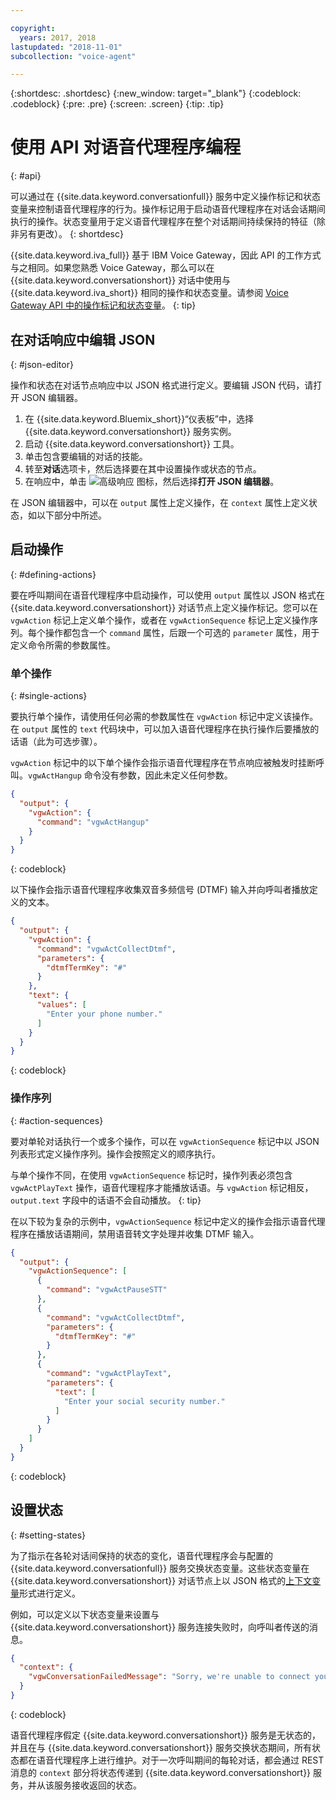 ```yaml
---

copyright:
  years: 2017, 2018
lastupdated: "2018-11-01"
subcollection: "voice-agent"

---
```


{:shortdesc: .shortdesc}
{:new_window: target="_blank"}
{:codeblock: .codeblock}
{:pre: .pre}
{:screen: .screen}
{:tip: .tip}

# 使用 API 对语音代理程序编程
{: #api}

可以通过在 {{site.data.keyword.conversationfull}} 服务中定义操作标记和状态变量来控制语音代理程序的行为。操作标记用于启动语音代理程序在对话会话期间执行的操作。状态变量用于定义语音代理程序在整个对话期间持续保持的特征（除非另有更改）。
{: shortdesc}

{{site.data.keyword.iva_full}} 基于 IBM Voice Gateway，因此 API 的工作方式与之相同。如果您熟悉 Voice Gateway，那么可以在 {{site.data.keyword.conversationshort}} 对话中使用与 {{site.data.keyword.iva_short}} 相同的操作和状态变量。请参阅 [Voice Gateway API 中的操作标记和状态变量](https://www.ibm.com/support/knowledgecenter/SS4U29/api.html)。
{: tip}

## 在对话响应中编辑 JSON
{: #json-editor}

操作和状态在对话节点响应中以 JSON 格式进行定义。要编辑 JSON 代码，请打开 JSON 编辑器。

1. 在 {{site.data.keyword.Bluemix_short}}“仪表板”中，选择 {{site.data.keyword.conversationshort}} 服务实例。
1. 启动 {{site.data.keyword.conversationshort}} 工具。
1. 单击包含要编辑的对话的技能。
1. 转至**对话**选项卡，然后选择要在其中设置操作或状态的节点。
1. 在响应中，单击 ![高级响应](../conversation/images/kabob.png) 图标，然后选择**打开 JSON 编辑器**。

在 JSON 编辑器中，可以在 `output` 属性上定义操作，在 `context` 属性上定义状态，如以下部分中所述。

## 启动操作
{: #defining-actions}

要在呼叫期间在语音代理程序中启动操作，可以使用 `output` 属性以 JSON 格式在 {{site.data.keyword.conversationshort}} 对话节点上定义操作标记。您可以在 `vgwAction` 标记上定义单个操作，或者在 `vgwActionSequence` 标记上定义操作序列。每个操作都包含一个 `command` 属性，后跟一个可选的 `parameter` 属性，用于定义命令所需的参数属性。

### 单个操作
{: #single-actions}

要执行单个操作，请使用任何必需的参数属性在 `vgwAction` 标记中定义该操作。在 `output` 属性的 `text` 代码块中，可以加入语音代理程序在执行操作后要播放的话语（此为可选步骤）。

`vgwAction` 标记中的以下单个操作会指示语音代理程序在节点响应被触发时挂断呼叫。`vgwActHangup` 命令没有参数，因此未定义任何参数。
```json
{
  "output": {
    "vgwAction": {
      "command": "vgwActHangup"
    }
  }
}
```
{: codeblock}

以下操作会指示语音代理程序收集双音多频信号 (DTMF) 输入并向呼叫者播放定义的文本。

```json
{
  "output": {
    "vgwAction": {
      "command": "vgwActCollectDtmf",
      "parameters": {
        "dtmfTermKey": "#"
      }
    },
    "text": {
      "values": [
        "Enter your phone number."
      ]
    }
  }
}
```
{: codeblock}

### 操作序列
{: #action-sequences}

要对单轮对话执行一个或多个操作，可以在 `vgwActionSequence` 标记中以 JSON 列表形式定义操作序列。操作会按照定义的顺序执行。

与单个操作不同，在使用 `vgwActionSequence` 标记时，操作列表必须包含 `vgwActPlayText` 操作，语音代理程序才能播放话语。与 `vgwAction` 标记相反，`output.text` 字段中的话语不会自动播放。
{: tip}

在以下较为复杂的示例中，`vgwActionSequence` 标记中定义的操作会指示语音代理程序在播放话语期间，禁用语音转文字处理并收集 DTMF 输入。

```json
{
  "output": {
    "vgwActionSequence": [
      {
        "command": "vgwActPauseSTT"
      },
      {
        "command": "vgwActCollectDtmf",
        "parameters": {
          "dtmfTermKey": "#"
        }
      },
      {
        "command": "vgwActPlayText",
        "parameters": {
          "text": [
            "Enter your social security number."
          ]
        }
      }
    ]
  }
}

```
{: codeblock}

## 设置状态
{: #setting-states}

为了指示在各轮对话间保持的状态的变化，语音代理程序会与配置的 {{site.data.keyword.conversationfull}} 服务交换状态变量。这些状态变量在 {{site.data.keyword.conversationshort}} 对话节点上以 JSON 格式的[上下文变量](/docs/services/assistant?topic=assistant-dialog-build#dialog-build)形式进行定义。

例如，可以定义以下状态变量来设置与 {{site.data.keyword.conversationshort}} 服务连接失败时，向呼叫者传送的消息。

```json
{
  "context": {
    "vgwConversationFailedMessage": "Sorry, we're unable to connect you to our help line. Please try again later."
  }
}
```
{: codeblock}

语音代理程序假定 {{site.data.keyword.conversationshort}} 服务是无状态的，并且在与 {{site.data.keyword.conversationshort}} 服务交换状态期间，所有状态都在语音代理程序上进行维护。对于一次呼叫期间的每轮对话，都会通过 REST 消息的 `context` 部分将状态传递到 {{site.data.keyword.conversationshort}} 服务，并从该服务接收返回的状态。

